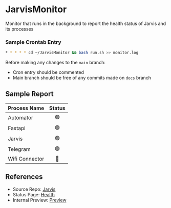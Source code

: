 # JarvisMonitor
Monitor that runs in the background to report the health status of Jarvis and its processes

### Sample Crontab Entry
```bash
* * * * * cd ~/JarvisMonitor && bash run.sh >> monitor.log
```

Before making any changes to the `main` branch:
- Cron entry should be commented
- Main branch should be free of any commits made on `docs` branch

## Sample Report
| Process Name   |  Status   |
|----------------|:---------:|
| Automator      | &#128994; |
| Fastapi        | &#128994; |
| Jarvis         | &#128994; |
| Telegram       | &#128994; |
| Wifi Connector | &#128308; |

## References
- Source Repo: [Jarvis][1]
- Status Page: [Health][2]
- Internal Preview: [Preview][3]

[1]: https://github.com/thevickypedia/Jarvis
[2]: https://health.jarvis.services
[3]: https://htmlpreview.github.io/?https://github.com/thevickypedia/JarvisMonitor/blob/docs/docs/index.html
